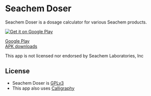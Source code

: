 # Seachem Doser

Seachem Doser is a dosage calculator for various Seachem products.

[![Get it on Google Play](https://developer.android.com/images/brand/en_generic_rgb_wo_60.png)](https://play.google.com/store/apps/details?id=com.nateshoffner.seachemdoser)
 
[Google Play](https://play.google.com/store/apps/details?id=com.nateshoffner.seachemdoser)  
[APK downloads](https://github.com/nateshoffner/Seachem-Doser/releases)

This app is not licensed nor endorsed by Seachem Laboratories, Inc

## License
* Seachem Doser is [GPLv3](https://github.com/NateShoffner/Seachem-Doser/blob/master/LICENSE)
* This app also uses [Calligraphy](https://github.com/chrisjenx/Calligraphy)
